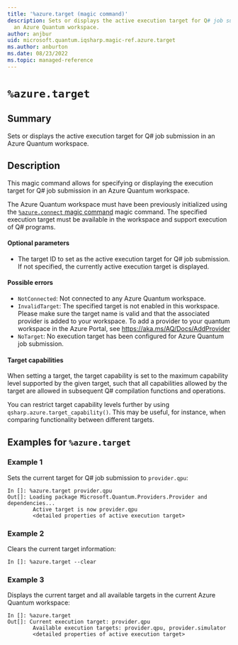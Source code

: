 ```yaml
---
title: '%azure.target (magic command)'
description: Sets or displays the active execution target for Q# job submission in
  an Azure Quantum workspace.
author: anjbur
uid: microsoft.quantum.iqsharp.magic-ref.azure.target
ms.author: anburton
ms.date: 08/23/2022
ms.topic: managed-reference
---
```


<!--
    NB: This file has been automatically generated from Microsoft.Quantum.IQSharp.AzureClient.dll,
        please do not manually edit it.

    [DEBUG] JSON source:
        {"Name": "%azure.target", "Documentation": {"Summary": "Sets or displays the active execution target for Q# job submission in an Azure Quantum workspace.", "Full": null, "Description": "\r\nThis magic command allows for specifying or displaying the execution target for Q# job submission\r\nin an Azure Quantum workspace.\r\n\r\nThe Azure Quantum workspace must have been previously initialized\r\nusing the [`%azure.connect` magic command](https://docs.microsoft.com/qsharp/api/iqsharp-magic/azure.connect)\r\nmagic command. The specified execution target must be available in the workspace and support execution of Q# programs.\r\n\r\n#### Optional parameters\r\n\r\n- The target ID to set as the active execution target for Q# job submission. If not specified,\r\nthe currently active execution target is displayed.\r\n\r\n#### Possible errors\r\n\r\n- `NotConnected`: Not connected to any Azure Quantum workspace.\r\n- `InvalidTarget`: The specified target is not enabled in this workspace. Please make sure the target name is valid and that the associated provider is added to your workspace. To add a provider to your quantum workspace in the Azure Portal, see https://aka.ms/AQ/Docs/AddProvider\r\n- `NoTarget`: No execution target has been configured for Azure Quantum job submission.\r\n\r\n#### Target capabilities\r\n\r\nWhen setting a target, the target capability is set to\r\nthe maximum capability level supported by the given\r\ntarget, such that all capabilities allowed by the target\r\nare allowed in subsequent Q# compilation functions and\r\noperations.\r\n\r\nYou can restrict target capability levels\r\nfurther by using\r\n`qsharp.azure.target_capability()`.\r\nThis may be useful, for instance, when comparing\r\nfunctionality between different targets.\r\n                ", "Remarks": null, "Examples": ["\r\nSets the current target for Q# job submission to `provider.qpu`:\r\n```\r\nIn []: %azure.target provider.qpu\r\nOut[]: Loading package Microsoft.Quantum.Providers.Provider and dependencies...\r\n        Active target is now provider.qpu\r\n        <detailed properties of active execution target>\r\n```\r\n                    ", "\r\nClears the current target information:\r\n```\r\nIn []: %azure.target --clear\r\n```\r\n                    ", "\r\nDisplays the current target and all available targets in the current Azure Quantum workspace:\r\n```\r\nIn []: %azure.target\r\nOut[]: Current execution target: provider.qpu\r\n        Available execution targets: provider.qpu, provider.simulator\r\n        <detailed properties of active execution target>\r\n```\r\n                    "], "SeeAlso": null}, "AssemblyName": "Microsoft.Quantum.IQSharp.AzureClient"}
-->

# `%azure.target`

## Summary

Sets or displays the active execution target for Q# job submission in an Azure Quantum workspace.

## Description

This magic command allows for specifying or displaying the execution target for Q# job submission
in an Azure Quantum workspace.

The Azure Quantum workspace must have been previously initialized
using the [`%azure.connect` magic command](https://docs.microsoft.com/qsharp/api/iqsharp-magic/azure.connect)
magic command. The specified execution target must be available in the workspace and support execution of Q# programs.

#### Optional parameters

- The target ID to set as the active execution target for Q# job submission. If not specified,
the currently active execution target is displayed.

#### Possible errors

- `NotConnected`: Not connected to any Azure Quantum workspace.
- `InvalidTarget`: The specified target is not enabled in this workspace. Please make sure the target name is valid and that the associated provider is added to your workspace. To add a provider to your quantum workspace in the Azure Portal, see https://aka.ms/AQ/Docs/AddProvider
- `NoTarget`: No execution target has been configured for Azure Quantum job submission.

#### Target capabilities

When setting a target, the target capability is set to
the maximum capability level supported by the given
target, such that all capabilities allowed by the target
are allowed in subsequent Q# compilation functions and
operations.

You can restrict target capability levels
further by using
`qsharp.azure.target_capability()`.
This may be useful, for instance, when comparing
functionality between different targets.

## Examples for `%azure.target`

### Example 1

Sets the current target for Q# job submission to `provider.qpu`:
```
In []: %azure.target provider.qpu
Out[]: Loading package Microsoft.Quantum.Providers.Provider and dependencies...
        Active target is now provider.qpu
        <detailed properties of active execution target>
```

### Example 2

Clears the current target information:
```
In []: %azure.target --clear
```

### Example 3

Displays the current target and all available targets in the current Azure Quantum workspace:
```
In []: %azure.target
Out[]: Current execution target: provider.qpu
        Available execution targets: provider.qpu, provider.simulator
        <detailed properties of active execution target>
```

